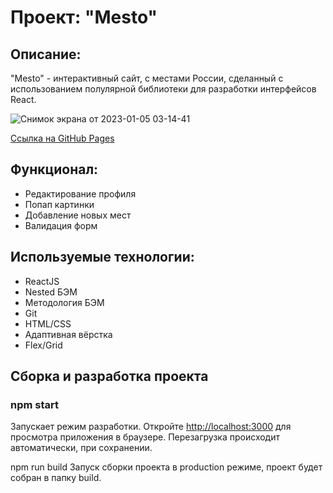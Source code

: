 # Проект: "Mesto"

## Описание:

"Mesto" - интерактивный сайт, с местами России, сделанный с использованием полулярной библиотеки для разработки интерфейсов React.

![Снимок экрана от 2023-01-05 03-14-41](https://user-images.githubusercontent.com/107764041/210673826-f45dce3c-80ba-45d5-b22f-12286873f3d2.png)

[Ссылка на GitHub Pages](https://qann1st.github.io/react-mesto-auth/)

## Функционал:

- Редактирование профиля
- Попап картинки
- Добавление новых мест
- Валидация форм

## Используемые технологии:

- ReactJS
- Nested БЭМ
- Методология БЭМ
- Git
- HTML/CSS
- Адаптивная вёрстка
- Flex/Grid

## Сборка и разработка проекта

### npm start

Запускает режим разработки.
Откройте [http://localhost:3000](http://localhost:3000) для просмотра приложения в браузере.
Перезагрузка происходит автоматически, при сохранении.

npm run build
Запуск сборки проекта в production режиме, проект будет собран в папку build.
